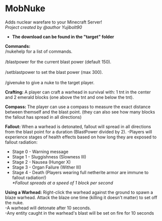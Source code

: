 # MobNuke
 Adds nuclear warefare to your Minecraft Server!
<br><i>Project created by @author Yujibolt90</i></br>
 * <b>The download can be found in the "target" folder</b>


<b>Commands:</b>
<br>/nukehelp for a list of commands.</br>
<br>/blastpower for the current blast power (default 150).</br>
<br>/setblastpower to set the blast power (max 300).</br>
<br>/givenuke to give a nuke to the target player.</br>


<b>Crafting:</b> A player can craft a warhead in survival with: 1 tnt in the center and 2 emerald blocks (one above the tnt and one below the tnt).

<b>Compass:</b> The player can use a compass to measure the exact distance between themself and the blast point.
(they can also see how many blocks the fallout has spread in all directions)

<b>Fallout:</b> When a warhead is detonated, fallout will spread in all directions from the blast point for a duration (BlastPower divided by 2).
-Players will experience stages of health effects based on how long they are exposed to fallout radiation:
* Stage 0 - Warning message
* Stage 1 - Sluggishness (Slowness III)
* Stage 2 - Nausea (Hunger X)
* Stage 3 - Organ Failure (Wither III)
* Stage 4 - Death
(Players wearing full netherite armor are immune to fallout radiation!)
<br><i>*Fallout spreads at a speed of 1 block per second</i></br>

<b>Using a Warhead:</b>
Right-click the warhead against the ground to spawn a blaze warhead. Attack the blaze one time (killing it doesn't matter) to set off the nuke.\
-A warhead will detonate after 10 seconds.\
-Any entity caught in the warhead's blast will be set on fire for 10 seconds

